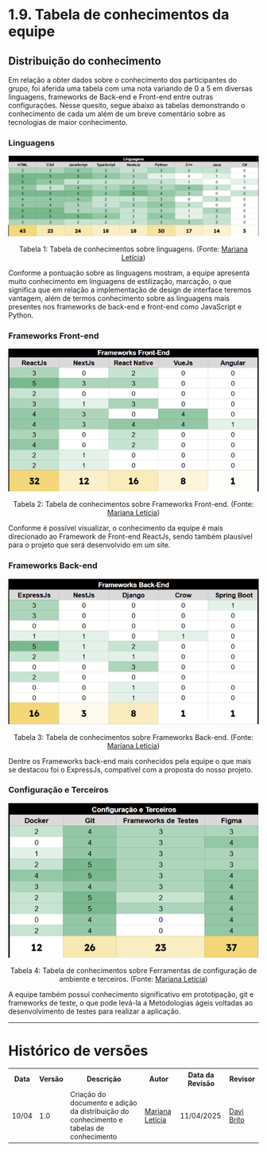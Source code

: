 # 1.9. Tabela de conhecimentos da equipe

## Distribuição do conhecimento

Em relação a obter dados sobre o conhecimento dos participantes do grupo, foi aferida uma tabela com uma nota variando de 0 a 5 em diversas linguagens, frameworks de Back-end e Front-end entre outras configurações. Nesse quesito, segue abaixo as tabelas demonstrando o conhecimento de cada um além de um breve comentário sobre as tecnologias de maior conhecimento.

### Linguagens

<center>

![linguagens](./../Base/assets/tabela-linguagem.png)

<p>Tabela 1: Tabela de conhecimentos sobre linguagens. (Fonte: <a href="https://github.com/Marianannn">Mariana Letícia</a>)</p>



</center>

Conforme a pontuação sobre as linguagens mostram, a equipe apresenta muito conhecimento em linguagens de estilização, marcação, o que significa que em relação a implementação de design de interface teremos vantagem, além de termos conhecimento sobre as linguagens mais presentes nos frameworks de back-end e front-end como JavaScript e Python.


### Frameworks Front-end

<center>

<img src="./../Base/assets/framework-front.png" width="600">

<p>Tabela 2: Tabela de conhecimentos sobre Frameworks Front-end. (Fonte: <a href="https://github.com/Marianannn">Mariana Letícia</a>)</p>

</center>

Conforme é possível visualizar, o conhecimento da equipe é mais direcionado ao Framework de Front-end ReactJs, sendo também plausível para o projeto que será desenvolvido em um site.

### Frameworks Back-end

<center>

<img src="./../Base/assets/framework-back.png" width="600">

<p>Tabela 3: Tabela de conhecimentos sobre Frameworks Back-end. (Fonte: <a href="https://github.com/Marianannn">Mariana Letícia</a>)</p>

</center>   

Dentre os Frameworks back-end mais conhecidos pela equipe o que mais se destacou foi o ExpressJs, compatível com a proposta do nosso projeto.

### Configuração e Terceiros

<center>

<img src="./../Base/assets/configuracao-terceiros.png" width="600">

<p>Tabela 4: Tabela de conhecimentos sobre Ferramentas de configuração de ambiente e terceiros. (Fonte: <a href="https://github.com/Marianannn">Mariana Letícia</a>)</p>

</center>

A equipe também possui conhecimento significativo em prototipação, git e frameworks de teste, o que pode levá-la a Metodologias ágeis voltadas ao desenvolvimento de testes para realizar a aplicação.

---

# Histórico de versões

<div align="center">
    <table>
        <tr>
            <th>Data</th>
            <th>Versão</th>
            <th>Descrição</th>
            <th>Autor</th>
            <th>Data da Revisão</th>
            <th>Revisor</th>
        </tr>
        <tr>
            <td>10/04</td>
            <td>1.0</td>
            <td>Criação do documento e adição da distribuição do conhecimento e tabelas de conhecimento</td>
            <td><a href="https://github.com/Marianannn">Mariana Letícia</a></td>
            <td>11/04/2025</td>
            <td><a href="https://github.com/Jagaima">Davi Brito</a></td>
        </tr>
    </table>
</div>